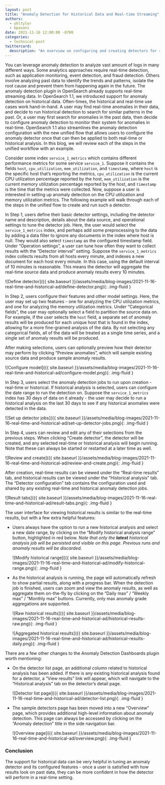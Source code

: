 ```yaml
---
layout: post
title: "Anomaly Detection for Historical Data and Real-time Streaming"
authors:
  - ohltyler
  - bpavani
date: 2021-11-16 12:00:00 -0700
categories:
  - technical-post
twittercard:
  description: "An overview on configuring and creating detectors for real-time and historical anomaly detection in OpenSearch."
---
```


You can leverage anomaly detection to analyze vast amount of logs in many different ways. Some analytics approaches require real-time detection, such as application monitoring, event detection, and fraud detection. Others involve analyzing past data to identify the trends and patterns, isolate the root cause and prevent them from happening again in the future. The anomaly detection plugin in OpenSearch already supports real-time streaming data. In OpenSearch 1.1, we introduced support for anomaly detection on historical data. Often-times, the historical and real-time use cases work hand-in-hand. A user may find real-time anomalies in their data, and decide to run historical detection to search for similar patterns in the past. Or, a user may first search for anomalies in the past data, then decide to configure anomaly detection to monitor their system for anomalies in real-time. OpenSearch 1.1 also streamlines the anomaly detection configuration with the new unified flow that allows users to configure the anomaly detector once that can then be applied to both real-time or historical analysis. In this blog, we will review each of the steps in the unified workflow with an example.

Consider some index `service_1_metrics` which contains different performance metrics for some service `service_1`. Suppose it contains the fields `host`, `cpu_utilization`, `mem_utilization`, and `timestamp`, where `host` is the specific host that’s reporting the metrics, `cpu_utilization` is the current CPU utilization percentage reported by the host, `mem_utilization` is the current memory utilization percentage reported by the host, and `timestamp` is the time that the metrics were collected. Now, suppose a user is interested in setting up anomaly detection on the CPU utilization and memory utilization metrics. The following example will walk through each of the steps in the unified flow to create and run such a detector.

In Step 1, users define their basic detector settings, including the detector name and description, details about the data source, and operational settings to tune the detector job. Here, the user would select the `service_1_metrics` index, and perhaps add some preprocessing to the data by adding a data filter to ignore any documents in the index where host is null. They would also select `timestamp` as the configured timestamp field. Under “Operation settings”, a user can tune how often they want to collect results with the “Detector interval” setting. Suppose the `service_1_metrics` index collects results from all hosts every minute, and indexes a new document for each host every minute. In this case, using the default interval of 10 minutes is reasonable. This means the detector will aggregate the real-time source data and produce anomaly results every 10 minutes.

![Define detector]({{ site.baseurl }}/assets/media/blog-images/2021-11-16-real-time-and-historical-ad/define-detector.png){: .img-fluid }

In Step 2, users configure their features and other model settings. Here, the user may set up two features - one for analyzing the CPU utilization metrics, and one for analyzing the memory utilization metrics. Under “Categorical fields”, the user may optionally select a field to partition the source data on. For example, if the user selects the `host` field, a separate set of anomaly results will be produced for each unique host that is found in the index, allowing for a more fine-grained analysis of the data. By not selecting any categorical fields, all of the data will be treated as a single time series, and a single set of anomaly results will be produced.

After making selections, users can optionally preview how their detector may perform by clicking “Preview anomalies”, which will sample existing source data and produce sample anomaly results.

![Configure model]({{ site.baseurl }}/assets/media/blog-images/2021-11-16-real-time-and-historical-ad/configure-model.png){: .img-fluid }

In Step 3, users select the anomaly detection jobs to run upon creation - real-time or historical. If historical analysis is selected, users can configure the date range to run the detection on. Suppose the `service_1_metrics` index has 30 days of data on it already - the user may decide to run a historical analysis on the last 30 days to see if any historical anomalies were detected in the data.

![Set up detector jobs]({{ site.baseurl }}/assets/media/blog-images/2021-11-16-real-time-and-historical-ad/set-up-detector-jobs.png){: .img-fluid }

In Step 4, users can review and edit any of their selections from the previous steps. When clicking “Create detector”, the detector will be created, and any selected real-time or historical analysis will begin running. Note that these can always be started or restarted at a later time as well.

![Review and create]({{ site.baseurl }}/assets/media/blog-images/2021-11-16-real-time-and-historical-ad/review-and-create.png){: .img-fluid }

After creation, real-time results can be viewed under the “Real-time results” tab, and historical results can be viewed under the “Historical analysis” tab. The “Detector configuration” tab contains the configuration used and shared by any existing real-time and historical anomaly detection jobs.

![Result tabs]({{ site.baseurl }}/assets/media/blog-images/2021-11-16-real-time-and-historical-ad/result-tabs.png){: .img-fluid }

The user interface for viewing historical results is similar to the real-time results, but with a few extra helpful features:

- Users always have the option to run a new historical analysis and select a new date range, by clicking on the “Modify historical analysis range” button, highlighted in red below. _Note that only the **latest** historical analysis job will be persisted and visible on this page. Previous runs and anomaly results will be discarded._

  ![Modify historical range]({{ site.baseurl }}/assets/media/blog-images/2021-11-16-real-time-and-historical-ad/modify-historical-range.png){: .img-fluid }

- As the historical analysis is running, the page will automatically refresh to show partial results, along with a progress bar. When the detection job is finished, users can zoom and view the anomaly results, as well as aggregate them on-the-fly by clicking on the “Daily max” / “Weekly max” / “Monthly max” buttons. Currently, only max anomaly grade aggregations are supported.

  ![Raw historical results]({{ site.baseurl }}/assets/media/blog-images/2021-11-16-real-time-and-historical-ad/historical-results-raw.png){: .img-fluid }

  ![Aggregated historical results]({{ site.baseurl }}/assets/media/blog-images/2021-11-16-real-time-and-historical-ad/historical-results-daily.png){: .img-fluid }

There are a few other changes to the Anomaly Detection Dashboards plugin worth mentioning:

- On the detector list page, an additional column related to historical analysis has been added. If there is any existing historical analysis found for a detector, a “View results” link will appear, which will navigate to the “Historical analysis” tab on the detector’s detail page.

  ![Detector list page]({{ site.baseurl }}/assets/media/blog-images/2021-11-16-real-time-and-historical-ad/detector-list.png){: .img-fluid }

- The sample detectors page has been moved into a new “Overview” page, which provides additional high-level information about anomaly detection. This page can always be accessed by clicking on the “Anomaly detection” title in the side navigation bar.

  ![Overview page]({{ site.baseurl }}/assets/media/blog-images/2021-11-16-real-time-and-historical-ad/overview.png){: .img-fluid }

### Conclusion

The support for historical data can be very helpful in tuning an anomaly detector and its configured features - once a user is satisfied with how results look on past data, they can be more confident in how the detector will perform in a real-time setting.
